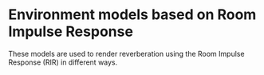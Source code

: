 # Environment models based on Room Impulse Response

These models are used to render reverberation using the Room Impulse Response (RIR) in different ways.